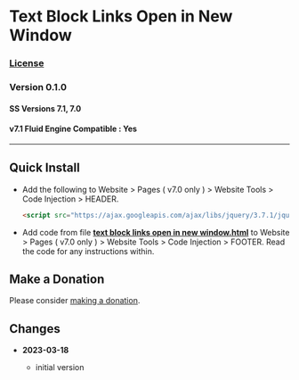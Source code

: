 # Text Block Links Open in New Window

### [License][1]

### Version 0.1.0

#### SS Versions 7.1, 7.0

#### v7.1 Fluid Engine Compatible : Yes

---

## Quick Install

* Add the following to Website > Pages ( v7.0 only ) > Website Tools > Code
  Injection > HEADER.
  
  ```html
  <script src="https://ajax.googleapis.com/ajax/libs/jquery/3.7.1/jquery.min.js"></script>
  ```
  
* Add code from file **[text block links open in new window.html][2]** to
  Website > Pages ( v7.0 only ) > Website Tools > Code Injection > FOOTER. Read
  the code for any instructions within.

## Make a Donation

Please consider [making a donation][3].

## Changes

<!-- * **2021-06-14**

  * reworked the autoClick part of the code to work in the wider variety of
    situations
  * code should now work on any page where there are atcb
  * bumped version to 0.1d2
  -->
* **2023-03-18**

  * initial version

[1]: https://github.com/tomsWebConsulting/twcsl/blob/main/LICENSE.txt#L1
[2]: text%20block%20links%20open%20in%20new%20window.html#L1
[3]: https://github.com/tomsWebConsulting/twcsl#make-a-donation
